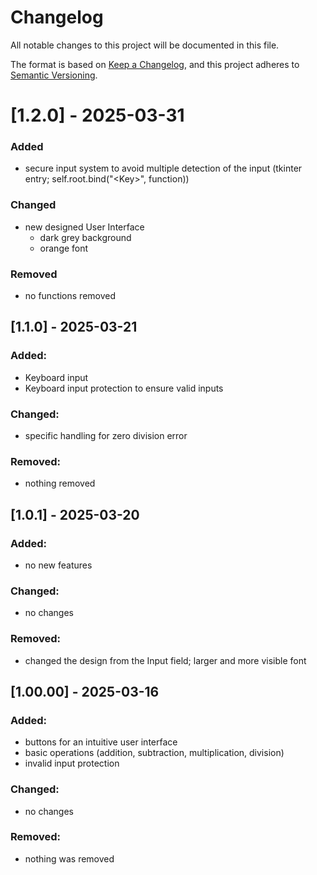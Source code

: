 # Changelog

All notable changes to this project will be documented in this file.

The format is based on [Keep a Changelog](https://keepachangelog.com/en/1.1.0/),
and this project adheres to [Semantic Versioning](https://semver.org/spec/v2.0.0.html).

# [1.2.0] - 2025-03-31

### Added
- secure input system to avoid multiple detection of the input (tkinter entry; self.root.bind("\<Key>", function))

### Changed
- new designed User Interface
    - dark grey background
    - orange font

### Removed
- no functions removed


## [1.1.0] - 2025-03-21

### Added:
- Keyboard input
- Keyboard input protection to ensure valid inputs

### Changed:
- specific handling for zero division error

### Removed:
- nothing removed


## [1.0.1] - 2025-03-20

### Added:
- no new features

### Changed:
- no changes

### Removed:
- changed the design from the Input field; larger and more visible font



## [1.00.00] - 2025-03-16

### Added:
- buttons for an intuitive user interface
- basic operations (addition, subtraction, multiplication, division)
- invalid input protection

### Changed:
- no changes

### Removed:
- nothing was removed